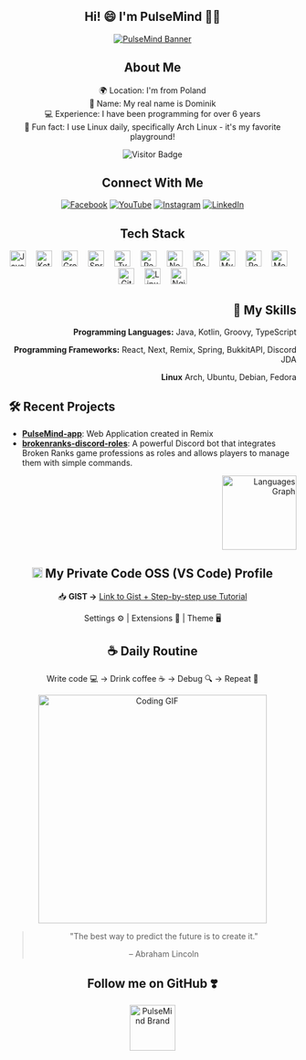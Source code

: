 <div align="center">

## Hi! 😄 I'm PulseMind 👋🏻

</div>

<!-- Hello Banner -->
<div align="center">
  <a href="https://pulsemind.pl" target="_blank">
    <img src="https://pulsemind.pl/image/BANNER.png" alt="PulseMind Banner" />
  </a>
</div>

<!-- About Me -->
<div align="center">
  <h2>About Me</h2>
  
  🌍 Location: I'm from Poland  
  🪪 Name: My real name is Dominik  
  💻 Experience: I have been programming for over 6 years  
  🐧 Fun fact: I use Linux daily, specifically Arch Linux - it's my favorite playground!
  
  <img src="https://visitor-badge.laobi.icu/badge?page_id=PulseMind.PulseMind" alt="Visitor Badge" />
</div>

<!-- Media -->
<div align="center">
  <h2>Connect With Me</h2>

[![Facebook](https://img.shields.io/badge/Facebook-%231877F2.svg?style=for-the-badge&logo=facebook&logoColor=white)](https://facebook.com/PulseMindPL)
[![YouTube](https://img.shields.io/badge/YouTube-%23FF0000.svg?style=for-the-badge&logo=youtube&logoColor=white)](https://youtube.com/@PulseMindPL)
[![Instagram](https://img.shields.io/badge/Instagram-%23E4405F.svg?style=for-the-badge&logo=instagram&logoColor=white)](https://instagram.com/PulseMindPL)
[![LinkedIn](https://img.shields.io/badge/LinkedIn-%230077B5.svg?style=for-the-badge&logo=linkedin&logoColor=white)](https://www.linkedin.com/in/pulsemind/)

</div>

<!-- Tech Stack -->
<div align="center">
  <h2>Tech Stack</h2>

<img src="https://cdn.jsdelivr.net/gh/devicons/devicon/icons/java/java-original.svg" height="28" alt="Java" title="Java" />
<img width="10" />
<img src="https://cdn.jsdelivr.net/gh/devicons/devicon/icons/kotlin/kotlin-original.svg" height="28" alt="Kotlin" title="Kotlin" />
<img width="10" />
<img src="https://cdn.jsdelivr.net/gh/devicons/devicon/icons/groovy/groovy-original.svg" height="28" alt="Groovy" title="Groovy" />
<img width="10" />
<img src="https://cdn.jsdelivr.net/gh/devicons/devicon/icons/spring/spring-original.svg" height="28" alt="Spring" title="Spring" />
<img width="10" />
<img src="https://cdn.jsdelivr.net/gh/devicons/devicon/icons/typescript/typescript-original.svg" height="28" alt="TypeScript" title="TypeScript" />
<img width="10" />
<img src="https://cdn.jsdelivr.net/gh/devicons/devicon/icons/react/react-original.svg" height="28" alt="React" title="React" />
<img width="10" />
<img src="https://cdn.jsdelivr.net/gh/devicons/devicon/icons/nextjs/nextjs-original.svg" height="28" alt="Next.js" title="Next.js" style="drop-shadow(2px 2px 2px rgba(0, 0, 0, 0.5));" />
<img width="10" />
<img src="https://remix.run/_brand/remix-letter-glowing.png" height="28" alt="Remix" title="Remix" />
<img width="10" />
<img src="https://cdn.jsdelivr.net/gh/devicons/devicon/icons/mysql/mysql-original.svg" height="28" alt="MySQL" title="MySQL" />
<img width="10" />
<img src="https://cdn.jsdelivr.net/gh/devicons/devicon/icons/redis/redis-original.svg" height="28" alt="Redis" title="Redis" />
<img width="10" />
<img src="https://cdn.jsdelivr.net/gh/devicons/devicon/icons/mongodb/mongodb-original.svg" height="28" alt="MongoDB" title="MongoDB" />
<img width="10" />
<img src="https://cdn.jsdelivr.net/gh/devicons/devicon/icons/git/git-original.svg" height="28" alt="Git" title="Git" />
<img width="10" />
<img src="https://cdn.jsdelivr.net/gh/devicons/devicon/icons/linux/linux-original.svg" height="28" alt="Linux" title="Linux" />
<img width="10" />
<img src="https://cdn.jsdelivr.net/gh/devicons/devicon/icons/nginx/nginx-original.svg" height="28" alt="Nginx" title="Nginx" />
</div>

<!-- Skills -->
<div align="right">
  <h2>🎨 My Skills</h2>

**Programming Languages:** Java, Kotlin, Groovy, TypeScript

**Programming Frameworks:** React, Next, Remix, Spring, BukkitAPI, Discord JDA

**Linux** Arch, Ubuntu, Debian, Fedora

</div>

<!-- Projects -->
<h2>🛠️ Recent Projects</h2>

- **[PulseMind-app](https://github.com/PulseMind/pulsemind-app)**: Web Application created in Remix
- **[brokenranks-discord-roles](https://github.com/PulseMind/brokenranks-discord-roles)**: A powerful Discord bot that integrates Broken Ranks game professions as roles and allows players to manage them with simple commands.

<!-- Stats -->
<div align="right">
  <a href="#">
    <img src="https://github-readme-stats.vercel.app/api/top-langs?username=PulseMind&locale=en&hide_title=false&layout=compact&card_width=280&langs_count=5&theme=tokyonight&hide_border=false" height="130" alt="Languages Graph" />
  </a>
</div>

<!-- Code OSS Configuration -->
<div align="center">
  <h2><img src="https://cdn.jsdelivr.net/gh/devicons/devicon/icons/vscode/vscode-original.svg" alt="VS Code Logo" width="18" /> My Private Code OSS (VS Code) Profile</h2>

📥 **GIST →** [Link to Gist + Step-by-step use Tutorial](https://gist.github.com/PulseMind/1bf125b8d32583d902c55d501bfbea9a)

Settings ⚙️ | Extensions 🧩 | Theme 🖥️

</div>

<!-- Daily Routine -->
<div align="center">
  <h2>☕ Daily Routine</h2>
  <p>Write code 💻 → Drink coffee ☕ → Debug 🔍 → Repeat 🔄</p>
</div>

<!-- Coding GIF -->
<div align="center">
  <img src="https://media.giphy.com/media/qgQUggAC3Pfv687qPC/giphy.gif" width="400" alt="Coding GIF" />
</div>

<!-- Quote -->
<div align="center">
  <blockquote>
    <p>"The best way to predict the future is to create it."</p>
    <footer>– Abraham Lincoln</footer>
  </blockquote>
</div>

<!-- Follow Me -->
<div align="center">
  <h2>Follow me on GitHub ❣️</h2>
    <a href="https://pulsemind.pl" target="_blank">
    <img src="https://pulsemind.pl/image/BRAND.png" width="80" alt="PulseMind Brand" />
  </a>
</div>
